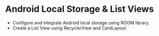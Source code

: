 # Android Local Storage & List Views
* Configure and integrate Android local storage using ROOM library.
* Create a List View using RecyclerView and CardLayout.
